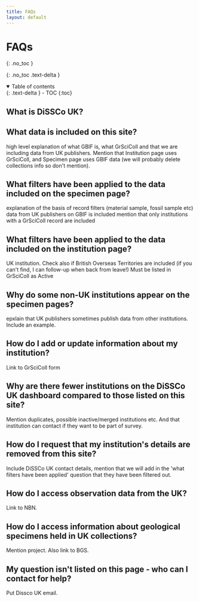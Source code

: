 ```yaml
---
title: FAQs
layout: default
---
```


# FAQs

{: .no_toc }

  {: .no_toc .text-delta }
<details open markdown="block">
  <summary>
    Table of contents
  </summary>
  {: .text-delta }
- TOC
{:toc}
</details>

## What is DiSSCo UK?

## What data is included on this site?
high level explanation of what GBIF is, what GrSciColl and that we are including data from UK publishers. Mention that Institution page uses GrSciColl, and Specimen page uses GBIF data (we will probably delete collections info so don't mention).

## What filters have been applied to the data included on the specimen page?
explanation of the basis of record filters (material sample, fossil sample etc)
data from UK publishers on GBIF is included
mention that only institutions with a GrSciColl record are included

## What filters have been applied to the data included on the institution page?
UK institution. Check also if British Overseas Territories are included (if you can't find, I can follow-up when back from leave!)
Must be listed in GrSciColl as Active

## Why do some non-UK institutions appear on the specimen pages?
epxlain that UK publishers sometimes publish data from other institutions. Include an example.

## How do I add or update information about my institution?
Link to GrSciColl form

## Why are there fewer institutions on the DiSSCo UK dashboard compared to those listed on this site?
Mention duplicates, possible inactive/merged institutions etc. And that institution can contact if they want to be part of survey.

## How do I request that my institution's details are removed from this site?
Include DiSSCo UK contact details, mention that we will add in the 'what filters have been applied' question that they have been filtered out.

## How do I access observation data from the UK?
Link to NBN.

## How do I access information about geological specimens held in UK collections?
Mention project. Also link to BGS.

## My question isn't listed on this page - who can I contact for help?
Put Dissco UK email.






